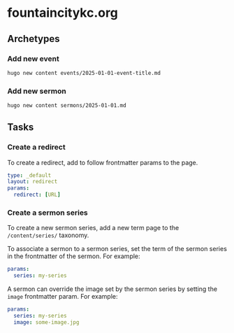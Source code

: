 # fountaincitykc.org

## Archetypes

### Add new event

```bash
hugo new content events/2025-01-01-event-title.md
```

### Add new sermon

```bash
hugo new content sermons/2025-01-01.md
```

## Tasks

### Create a redirect

To create a redirect, add to follow frontmatter params to the page.

```yaml
type: _default
layout: redirect
params:
  redirect: [URL]
```

### Create a sermon series

To create a new sermon series, add a new term page to the `/content/series/` taxonomy.

To associate a sermon to a sermon series, set the term of the sermon series in the frontmatter of the sermon. For example:

```yaml
params:
  series: my-series
```

A sermon can override the image set by the sermon series by setting the `image` frontmatter param. For example:

```yaml
params:
  series: my-series
  image: some-image.jpg
```
